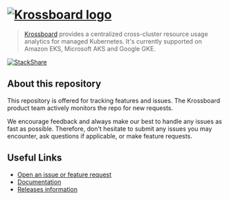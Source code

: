 # <a href='https://krossboard.app/'><img src='https://github.com/2-alchemists/krossboard/blob/master/assets/krossboard-logo.png' alt='Krossboard logo'></a>
> [Krossboard](https://krossboard.app/) provides a centralized cross-cluster resource usage analytics for managed Kubernetes. It's currently supported on Amazon EKS, Microsoft AKS and Google GKE.

[![StackShare](http://img.shields.io/badge/tech-stack-0690fa.svg?style=flat)](https://stackshare.io/2alchemists/krossboard)

## About this repository
This repository is offered for tracking features and issues. The Krossboard product team actively monitors the repo for new requests. 

We encourage feedback and always make our best to handle any issues as fast as possible. 
Therefore, don't hesitate to submit any issues you may encounter, ask questions if applicable, or make feature requests.

## Useful Links
* [Open an issue or feature request](https://github.com/2-alchemists/krossboard/issues)
* [Documentation](https://krossboard.app/docs/)
* [Releases information](https://krossboard.app/releases)
